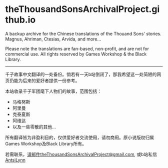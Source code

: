 # theThousandSonsArchivalProject.github.io

A backup archive for the Chinese translations of the Thouand Sons' stories. Magnus, Ahriman, Ctesias, Arvida, and more...

Please note the translations are fan-based, non-profit, and are not for commercial use. All rights reserved by Games Workshop & the Black Library.

---

千子故事中文翻译的一处备份。倘若有一天b站倒闭了，那我希望这一处简陋的网页仍能为后来的爱好者提供一份参考。

本站收录千子军团麾下人物们的故事，范围包括：
- 马格努斯
- 阿里曼
- 克泰夏斯
- 阿维达
- 以及一些零散的其他...

所有翻译皆为非盈利目的，仅供爱好者交流使用，请勿商用。原小说版权归属Games Workshop及Black Library所有。

若需联系，请邮件theThousandSonsArchivalProject@gmail.com, 或b站私信 [AntsiLynn](https://space.bilibili.com/144045315/)
